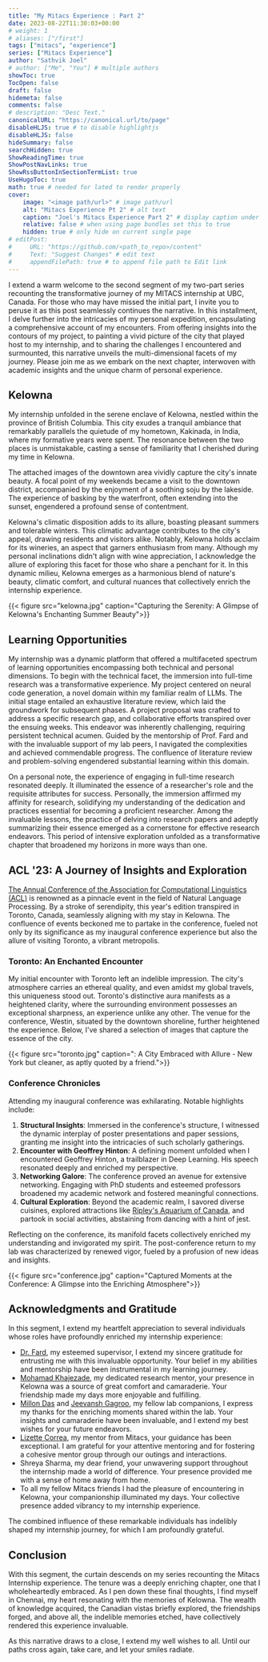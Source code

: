 ```yaml
---
title: "My Mitacs Experience : Part 2"
date: 2023-08-22T11:30:03+00:00
# weight: 1
# aliases: ["/first"]
tags: ["mitacs", "experience"]
series: ["Mitacs Experience"]
author: "Sathvik Joel"
# author: ["Me", "You"] # multiple authors
showToc: true
TocOpen: false
draft: false
hidemeta: false
comments: false
# description: "Desc Text."
canonicalURL: "https://canonical.url/to/page"
disableHLJS: true # to disable highlightjs
disableHLJS: false
hideSummary: false
searchHidden: true
ShowReadingTime: true
ShowPostNavLinks: true
ShowRssButtonInSectionTermList: true
UseHugoToc: true
math: true # needed for lated to render properly
cover:
    image: "<image path/url>" # image path/url
    alt: "Mitacs Experience Pt 2" # alt text
    caption: "Joel's Mitacs Experience Part 2" # display caption under cover
    relative: false # when using page bundles set this to true
    hidden: true # only hide on current single page
# editPost:
#     URL: "https://github.com/<path_to_repo>/content"
#     Text: "Suggest Changes" # edit text
#     appendFilePath: true # to append file path to Edit link
---
```


I extend a warm welcome to the second segment of my two-part series recounting the transformative journey of my MITACS internship at UBC, Canada. For those who may have missed the initial part, I invite you to peruse it as this post seamlessly continues the narrative. In this installment, I delve further into the intricacies of my personal expedition, encapsulating a comprehensive account of my encounters. From offering insights into the contours of my project, to painting a vivid picture of the city that played host to my internship, and to sharing the challenges I encountered and surmounted, this narrative unveils the multi-dimensional facets of my journey. Please join me as we embark on the next chapter, interwoven with academic insights and the unique charm of personal experience.

## Kelowna

My internship unfolded in the serene enclave of Kelowna, nestled within the province of British Columbia. This city exudes a tranquil ambiance that remarkably parallels the quietude of my hometown, Kakinada, in India, where my formative years were spent. The resonance between the two places is unmistakable, casting a sense of familiarity that I cherished during my time in Kelowna.

The attached images of the downtown area vividly capture the city's innate beauty. A focal point of my weekends became a visit to the downtown district, accompanied by the enjoyment of a soothing soju by the lakeside. The experience of basking by the waterfront, often extending into the sunset, engendered a profound sense of contentment.

Kelowna's climatic disposition adds to its allure, boasting pleasant summers and tolerable winters. This climatic advantage contributes to the city's appeal, drawing residents and visitors alike. Notably, Kelowna holds acclaim for its wineries, an aspect that garners enthusiasm from many. Although my personal inclinations didn't align with wine appreciation, I acknowledge the allure of exploring this facet for those who share a penchant for it. In this dynamic milieu, Kelowna emerges as a harmonious blend of nature's beauty, climatic comfort, and cultural nuances that collectively enrich the internship experience.

{{< figure src="kelowna.jpg" caption="Capturing the Serenity: A Glimpse of Kelowna's Enchanting Summer Beauty">}}

## Learning Opportunities 
My internship was a dynamic platform that offered a multifaceted spectrum of learning opportunities encompassing both technical and personal dimensions. To begin with the technical facet, the immersion into full-time research was a transformative experience. My project centered on neural code generation, a novel domain within my familiar realm of LLMs. The initial stage entailed an exhaustive literature review, which laid the groundwork for subsequent phases. A project proposal was crafted to address a specific research gap, and collaborative efforts transpired over the ensuing weeks. This endeavor was inherently challenging, requiring persistent technical acumen. Guided by the mentorship of Prof. Fard and with the invaluable support of my lab peers, I navigated the complexities and achieved commendable progress. The confluence of literature review and problem-solving engendered substantial learning within this domain.

On a personal note, the experience of engaging in full-time research resonated deeply. It illuminated the essence of a researcher's role and the requisite attributes for success. Personally, the immersion affirmed my affinity for research, solidifying my understanding of the dedication and practices essential for becoming a proficient researcher. Among the invaluable lessons, the practice of delving into research papers and adeptly summarizing their essence emerged as a cornerstone for effective research endeavors. This period of intensive exploration unfolded as a transformative chapter that broadened my horizons in more ways than one.

## ACL '23: A Journey of Insights and Exploration

[The Annual Conference of the Association for Computational Linguistics (ACL)](https://2023.aclweb.org/) is renowned as a pinnacle event in the field of Natural Language Processing. By a stroke of serendipity, this year's edition transpired in Toronto, Canada, seamlessly aligning with my stay in Kelowna. The confluence of events beckoned me to partake in the conference, fueled not only by its significance as my inaugural conference experience but also the allure of visiting Toronto, a vibrant metropolis.

### Toronto: An Enchanted Encounter

My initial encounter with Toronto left an indelible impression. The city's atmosphere carries an ethereal quality, and even amidst my global travels, this uniqueness stood out. Toronto's distinctive aura manifests as a heightened clarity, where the surrounding environment possesses an exceptional sharpness, an experience unlike any other. The venue for the conference, Westin, situated by the downtown shoreline, further heightened the experience. Below, I've shared a selection of images that capture the essence of the city.


{{< figure src="toronto.jpg" caption=": A City Embraced with Allure - New York but cleaner, as aptly quoted by a friend.">}}

### Conference Chronicles

Attending my inaugural conference was exhilarating. Notable highlights include:

1. **Structural Insights**: Immersed in the conference's structure, I witnessed the dynamic interplay of poster presentations and paper sessions, granting me insight into the intricacies of such scholarly gatherings.
2. **Encounter with Geoffrey Hinton**: A defining moment unfolded when I encountered Geoffrey Hinton, a trailblazer in Deep Learning. His speech resonated deeply and enriched my perspective.
3. **Networking Galore**: The conference proved an avenue for extensive networking. Engaging with PhD students and esteemed professors broadened my academic network and fostered meaningful connections.
4. **Cultural Exploration**: Beyond the academic realm, I savored diverse cuisines, explored attractions like [Ripley's Aquarium of Canada](https://www.ripleyaquariums.com/canada/), and partook in social activities, abstaining from dancing with a hint of jest.

Reflecting on the conference, its manifold facets collectively enriched my understanding and invigorated my spirit. The post-conference return to my lab was characterized by renewed vigor, fueled by a profusion of new ideas and insights.


{{< figure src="conference.jpg" caption="Captured Moments at the Conference: A Glimpse into the Enriching Atmosphere">}}

## Acknowledgments and Gratitude

In this segment, I extend my heartfelt appreciation to several individuals whose roles have profoundly enriched my internship experience:

- [Dr. Fard](https://cmps.ok.ubc.ca/about/contact/fatemeh-hendijani-fard/), my esteemed supervisor, I extend my sincere gratitude for entrusting me with this invaluable opportunity. Your belief in my abilities and mentorship have been instrumental in my learning journey.
- [Mohamad Khajezade](https://twitter.com/m_khajezade), my dedicated research mentor, your presence in Kelowna was a source of great comfort and camaraderie. Your friendship made my days more enjoyable and fulfilling.
- [Millon Das](https://www.linkedin.com/in/millon-madhur-das-6229461b9/?originalSubdomain=in) and [Jeevansh Gagroo](https://www.linkedin.com/in/jeevansh-gagroo/?originalSubdomain=in), my fellow lab companions, I express my thanks for the enriching moments shared within the lab. Your insights and camaraderie have been invaluable, and I extend my best wishes for your future endeavors.
- [Lizette Correa](), my mentor from Mitacs, your guidance has been exceptional. I am grateful for your attentive mentoring and for fostering a cohesive mentor group through our outings and interactions.
- Shreya Sharma, my dear friend, your unwavering support throughout the internship made a world of difference. Your presence provided me with a sense of home away from home.
- To all my fellow Mitacs friends I had the pleasure of encountering in Kelowna, your companionship illuminated my days. Your collective presence added vibrancy to my internship experience.

The combined influence of these remarkable individuals has indelibly shaped my internship journey, for which I am profoundly grateful.

## Conclusion


With this segment, the curtain descends on my series recounting the Mitacs Internship experience. The tenure was a deeply enriching chapter, one that I wholeheartedly embraced. As I pen down these final thoughts, I find myself in Chennai, my heart resonating with the memories of Kelowna. The wealth of knowledge acquired, the Canadian vistas briefly explored, the friendships forged, and above all, the indelible memories etched, have collectively rendered this experience invaluable.

As this narrative draws to a close, I extend my well wishes to all. Until our paths cross again, take care, and let your smiles radiate.
